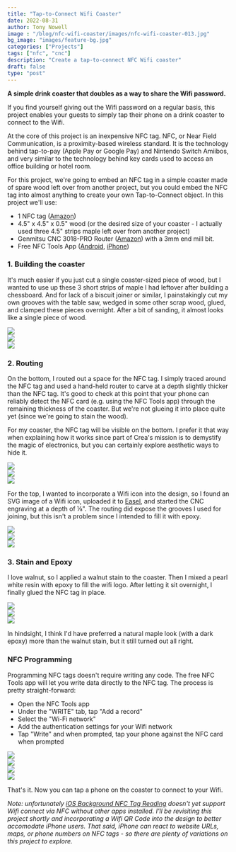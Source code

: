 ```yaml
---
title: "Tap-to-Connect Wifi Coaster"
date: 2022-08-31
author: Tony Nowell
image : "/blog/nfc-wifi-coaster/images/nfc-wifi-coaster-013.jpg"
bg_image: "images/feature-bg.jpg"
categories: ["Projects"]
tags: ["nfc", "cnc"]
description: "Create a tap-to-connect NFC Wifi coaster"
draft: false
type: "post"
---
```


__A simple drink coaster that doubles as a way to share the Wifi password.__

If you find yourself giving out the Wifi password on a regular basis,
this project enables your guests to simply tap their phone on a drink coaster to connect to the Wifi.

At the core of this project is an inexpensive NFC tag. NFC, or Near Field Communication, is a proximity-based wireless standard. It is the technology behind tap-to-pay (Apple Pay or Google Pay) and Nintendo Switch Amiibos, and very similar to the technology behind key cards used to access an office building or hotel room.

For this project, we're going to embed an NFC tag in a simple coaster made of spare wood left over from another project, but you could embed the NFC tag into almost anything to create your own Tap-to-Connect object. In this project we'll use:

- 1 NFC tag ([Amazon](https://www.amazon.com/dp/B087M9FLM4/))
- 4.5" x 4.5" x 0.5" wood (or the desired size of your coaster - I actually used three 4.5" strips maple left over from another project)
- Genmitsu CNC 3018-PRO Router ([Amazon](https://www.amazon.com/Genmitsu-3018-PRO-Control-Engraving-300x180x45mm/dp/B07P6K9BL3/)) with a 3mm end mill bit.
- Free NFC Tools App ([Android](https://play.google.com/store/apps/details?id=com.wakdev.wdnfc&gl=US), [iPhone](https://apps.apple.com/us/app/nfc-tools/id1252962749))


### 1. Building the coaster


It's much easier if you just cut a single coaster-sized piece of wood, but I wanted to use up these 3 short strips of maple I had leftover after building a chessboard. And for lack of a biscuit joiner or similar, I painstakingly cut my own grooves with the table saw, wedged in some other scrap wood, glued, and clamped these pieces overnight. After a bit of sanding, it almost looks like a single piece of wood.


<div class="grid">
  <div class="col"><img src="images/nfc-wifi-coaster-001.jpg"></div>
  <div class="col"><img src="images/nfc-wifi-coaster-002.jpg"></div>
  <div class="col"><img src="images/nfc-wifi-coaster-003.jpg"></div>
</div>


### 2. Routing

On the bottom, I routed out a space for the NFC tag. I simply traced around the NFC tag and used a hand-held router to carve at a depth slightly thicker than the NFC tag. It's good to check at this point that your phone can reliably detect the NFC card (e.g. using the NFC Tools app) through the remaining thickness of the coaster. But we're not glueing it into place quite yet (since we're going to stain the wood).

For my coaster, the NFC tag will be visible on the bottom.  I prefer it that way when explaining how it works since part of Crea's mission is to demystify the magic of electronics, but you can certainly explore aesthetic ways to hide it.

<div class="grid">
  <div class="col"><img src="images/nfc-wifi-coaster-004.jpg"></div>
  <div class="col"><img src="images/nfc-wifi-coaster-005.jpg"></div>
  <div class="col"><img src="images/nfc-wifi-coaster-006.jpg"></div>
</div>

For the top, I wanted to incorporate a Wifi icon into the design, so I found an SVG image of a Wifi icon, uploaded it to [Easel](https://www.inventables.com/technologies/easel), and started the CNC engraving at a depth of ⅛". The routing did expose the grooves I used for joining, but this isn't a problem since I intended to fill it with epoxy.


<div class="grid">
  <div class="col"><img src="images/nfc-wifi-coaster-007.jpg"></div>
  <div class="col"><img src="images/nfc-wifi-coaster-008.jpg"></div>
  <div class="col"><img src="images/nfc-wifi-coaster-009.jpg"></div>
</div>


### 3. Stain and Epoxy

I love walnut, so I applied a walnut stain to the coaster. Then I mixed a pearl white resin with epoxy to fill the wifi logo. After letting it sit overnight, I finally glued the NFC tag in place.



<div class="grid">
  <div class="col"><img src="images/nfc-wifi-coaster-011.jpg"></div>
  <div class="col"><img src="images/nfc-wifi-coaster-012.jpg"></div>
  <div class="col"><img src="images/nfc-wifi-coaster-013.jpg"></div>
</div>

In hindsight, I think I'd have preferred a natural maple look (with a dark epoxy) more than the walnut stain, but it still turned out all right.


### NFC Programming

Programming NFC tags doesn't require writing any code. The free NFC Tools app will let you write data directly to the NFC tag. The process is pretty straight-forward:

- Open the NFC Tools app
- Under the "WRITE" tab, tap "Add a record"
- Select the "Wi-Fi network"
- Add the authentication settings for your Wifi network
- Tap "Write" and when prompted, tap your phone against the NFC card when prompted


<div class="grid">
  <div class="col"><img src="images/nfc-wifi-coaster-screen-001.jpg"></div>
  <div class="col"><img src="images/nfc-wifi-coaster-screen-002.jpg"></div>
  <div class="col"><img src="images/nfc-wifi-coaster-screen-003.jpg"></div>
  <div class="col"><img src="images/nfc-wifi-coaster-screen-004.jpg"></div>
</div>

That's it. Now you can tap a phone on the coaster to connect to your Wifi.

_Note: unfortunately [iOS Background NFC Tag Reading](https://learn.gototags.com/nfc/software/iphone/reading/background) doesn't yet support Wifi connect via NFC without other apps installed. I'll be revisiting this project shortly and incorporating a Wifi QR Code into the design to better accomodate iPhone users. That said, iPhone can react to website URLs, maps, or phone numbers on NFC tags - so there are plenty of variations on this project to explore._
